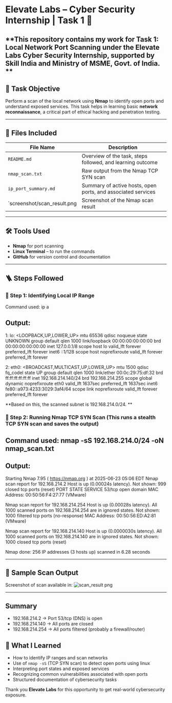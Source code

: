 # Elevate Labs – Cyber Security Internship | Task 1 🔐

**This repository contains my work for **Task 1: Local Network Port Scanning** under the Elevate Labs Cyber Security Internship, supported by Skill India and Ministry of MSME, Govt. of India.
**
---

## 🎯 Task Objective

Perform a scan of the local network using **Nmap** to identify open ports and understand exposed services. This task helps in learning basic **network reconnaissance**, a critical part of ethical hacking and penetration testing.

---

## 📁 Files Included

| File Name                  | Description                                                  |
|----------------------------|--------------------------------------------------------------|
| `README.md`                | Overview of the task, steps followed, and learning outcome   |
| `nmap_scan.txt`            | Raw output from the Nmap TCP SYN scan                        |
| `ip_port_summary.md`       | Summary of active hosts, open ports, and associated services |
| `screenshot/scan_result.png| Screenshot of the Nmap scan result                           |

---

## 🛠 Tools Used

- **Nmap** for port scanning
- **Linux Terminal** – to run the commands
- **GitHub** for version control and documentation

---
## 🪜 Steps Followed


### 🔹 Step 1: Identifying Local IP Range

   Command used: ip a
   
  ## Output: 
   
1: lo: <LOOPBACK,UP,LOWER_UP> mtu 65536 qdisc noqueue state UNKNOWN group default qlen 1000
    link/loopback 00:00:00:00:00:00 brd 00:00:00:00:00:00
    inet 127.0.0.1/8 scope host lo
       valid_lft forever preferred_lft forever
    inet6 ::1/128 scope host noprefixroute 
       valid_lft forever preferred_lft forever

       
2: eth0: <BROADCAST,MULTICAST,UP,LOWER_UP> mtu 1500 qdisc fq_codel state UP group default qlen 1000
    link/ether 00:0c:29:75:df:32 brd ff:ff:ff:ff:ff:ff
    inet 192.168.214.140/24 brd 192.168.214.255 scope global dynamic noprefixroute eth0
       valid_lft 1637sec preferred_lft 1637sec
    inet6 fe80::a973:4233:3029:3af4/64 scope link noprefixroute 
       valid_lft forever preferred_lft forever


**Based on this, the scanned subnet is 192.168.214.0/24.
**

                                                 
### 🔹 Step 2: Running Nmap TCP SYN Scan (This runs a stealth TCP SYN scan and saves the output)



  ## Command used: nmap -sS 192.168.214.0/24 -oN nmap_scan.txt
  
  ## Output: 
  
  Starting Nmap 7.95 ( https://nmap.org ) at 2025-06-23 05:06 EDT
Nmap scan report for 192.168.214.2
Host is up (0.00024s latency).
Not shown: 999 closed tcp ports (reset)
PORT   STATE SERVICE
53/tcp open  domain
MAC Address: 00:50:56:F4:27:77 (VMware)

Nmap scan report for 192.168.214.254
Host is up (0.00028s latency).
All 1000 scanned ports on 192.168.214.254 are in ignored states.
Not shown: 1000 filtered tcp ports (no-response)
MAC Address: 00:50:56:ED:A2:81 (VMware)

Nmap scan report for 192.168.214.140
Host is up (0.0000030s latency).
All 1000 scanned ports on 192.168.214.140 are in ignored states.
Not shown: 1000 closed tcp ports (reset)

Nmap done: 256 IP addresses (3 hosts up) scanned in 6.28 seconds




---
## 📸 Sample Scan Output

Screenshot of scan available in:  ![scan_result png](https://github.com/user-attachments/assets/4e98e882-09be-4c57-9d68-8f53213336c2)

---
## Summary 

  - 192.168.214.2 → Port 53/tcp (DNS) is open
  - 192.168.214.140 → All ports are closed
  - 192.168.214.254 → All ports filtered (probably a firewall/router)

## 🧠 What I Learned

- How to identify IP ranges and scan networks
- Use of `nmap -sS` (TCP SYN scan) to detect open ports using linux
- Interpreting port states and exposed services
- Recognizing common vulnerabilities associated with open ports
- Structured documentation of cybersecurity tasks






Thank you **Elevate Labs** for this opportunity to get real-world cybersecurity exposure.


